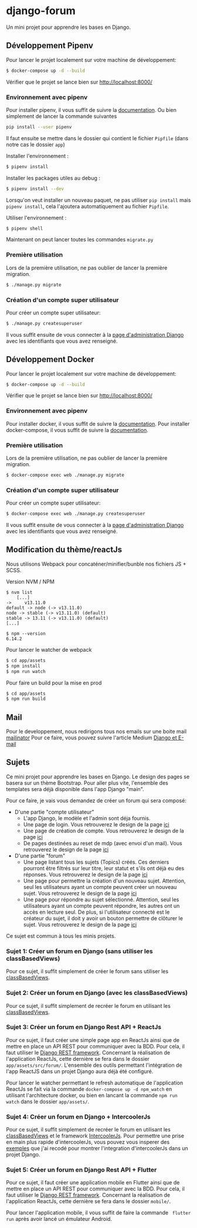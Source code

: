 # django-forum

Un mini projet pour apprendre les bases en Django.



## Développement Pipenv

Pour lancer le projet localement sur votre machine de développement:

```sh
$ docker-compose up -d --build
```

Vérifier que le projet se lance bien sur [http://localhost:8000/](http://localhost:8000/)


### Environnement avec pipenv

Pour installer pipenv, il vous suffit de suivre la [documentation](https://pypi.org/project/pipenv/). Ou bien simplement de lancer la commande suivantes
```sh
pip install --user pipenv
```

Il faut ensuite se mettre dans le dossier qui contient le fichier `Pipfile` (dans notre cas le dossier `app`)

Installer l'environnement :
```sh
$ pipenv install
```

Installer les packages utiles au debug :
```sh
$ pipenv install --dev
```

Lorsqu'on veut installer un nouveau paquet, ne pas utiliser `pip install` mais `pipenv install`, cela l'ajoutera automatiquement au fichier `Pipfile`.

Utiliser l'environnement :

```sh
$ pipenv shell
```

Maintenant on peut lancer toutes les commandes `migrate.py`


### Première utilisation

Lors de la première utilisation, ne pas oublier de lancer la première migration.

```sh
$ ./manage.py migrate
```


### Création d'un compte super utilisateur

Pour créer un compte super utilisateur:

```sh
$ ./manage.py createsuperuser
```

Il vous suffit ensuite de vous connecter à la [page d'administration Django](http://localhost:8000/rmas-admin/) avec les identifiants que vous avez renseigné.



## Développement Docker

Pour lancer le projet localement sur votre machine de développement:

```sh
$ docker-compose up -d --build
```

Vérifier que le projet se lance bien sur [http://localhost:8000/](http://localhost:8000/)


### Environnement avec pipenv

Pour installer docker, il vous suffit de suivre la [documentation](https://docs.docker.com/engine/install/ubuntu/).
Pour installer docker-compose, il vous suffit de suivre la [documentation](https://docs.docker.com/compose/install/).


### Première utilisation

Lors de la première utilisation, ne pas oublier de lancer la première migration.

```sh
$ docker-compose exec web ./manage.py migrate
```


### Création d'un compte super utilisateur

Pour créer un compte super utilisateur:

```sh
$ docker-compose exec web ./manage.py createsuperuser
```

Il vous suffit ensuite de vous connecter à la [page d'administration Django](http://localhost:8000/rmas-admin/) avec les identifiants que vous avez renseigné.



## Modification du thème/reactJs

Nous utilisons Webpack pour concaténer/minifier/bunble nos fichiers JS + SCSS.

Version NVM / NPM
```
$ nvm list
    [...]
->     v13.11.0
default -> node (-> v13.11.0)
node -> stable (-> v13.11.0) (default)
stable -> 13.11 (-> v13.11.0) (default)
[...]

$ npm --version
6.14.2
```

Pour lancer le watcher de webpack
```sh
$ cd app/assets
$ npm install
$ npm run watch
```

Pour faire un build pour la mise en prod
```sh
$ cd app/assets
$ npm run build
```


## Mail

Pour le developpement, nous redirigons tous nos emails sur une boite mail [mailinator](https://www.mailinator.com/v3/index.jsp?zone=public&query=readmeastory#/#inboxpane)
Pour ce faire, vous pouvez suivre l'article Medium [Django et E-mail](https://medium.com/@duboisr/django-et-e-mail-eb9d9ac4503e)



## Sujets

Ce mini projet pour apprendre les bases en Django.
Le design des pages se basera sur un thème Bootstrap.
Pour aller plus vite, l'ensemble des templates sera déjà disponible dans l'app Django "main".

Pour ce faire, je vais vous demandez de créer un forum qui sera composé:
- D'une partie "compte utilisateur"
    - L'app Django, le modèle et l'admin sont déja fournis.
    - Une page de login. Vous retrouverez le design de la page [ici](http://localhost:8000/main/login)
    - Une page de création de compte. Vous retrouverez le design de la page [ici](http://localhost:8000/main/register)
    - De pages destinées au reset de mdp (avec envoi d'un mail). Vous retrouverez le design de la page [ici](http://localhost:8000/main/reset_pwd/)
- D'une partie "forum"
    - Une page listant tous les sujets (Topics) créés. Ces derniers pourront être filtrés sur leur titre, leur statut et s'ils ont déjà eu des réponses. Vous retrouverez le design de la page [ici](http://localhost:8000/main/topics)
    - Une page pour permettre la création d'un nouveau sujet. Attention, seul les utilisateurs ayant un compte peuvent créer un nouveau sujet. Vous retrouverez le design de la page [ici](http://localhost:8000/main/topics/new)
    - Une page pour répondre au sujet sélectionné. Attention, seul les utilisateurs ayant un compte peuvent répondre, les autres ont un accès en lecture seul. De plus, si l'utilisateur connecté est le créateur du sujet, il doit y avoir un bouton permettre de clôturer le sujet. Vous retrouverez le design de la page [ici](http://localhost:8000/main/topics/<PK>/)

Ce sujet est commun à tous les minis projets.


### Sujet 1: Créer un forum en Django (sans utiliser les classBasedViews)
Pour ce sujet, il suffit simplement de créer le forum sans utiliser les [classBasedViews](https://docs.djangoproject.com/fr/3.1/topics/class-based-views/).


### Sujet 2: Créer un forum en Django (avec les classBasedViews)
Pour ce sujet, il suffit simplement de recréer le forum en utilisant les [classBasedViews](https://docs.djangoproject.com/fr/3.1/topics/class-based-views/).


### Sujet 3: Créer un forum en Django Rest API + ReactJs
Pour ce sujet, il faut créer une simple page app en ReactJs ainsi que de mettre en place un API REST pour communiquer avec la BDD. Pour cela, il faut utiliser le [Django REST framework](https://www.django-rest-framework.org/). Concernant la réalisation de l'application ReactJs, cette dernière se fera dans le dossier `app/assets/src/forum/`. L'ensemble des outils permettant l'intégration de l'app ReactJS dans un projet Django aura déjà été configuré.

Pour lancer le watcher permettant le refresh automatique de l'application ReactJs se fait via la commande `docker-compose up -d npm_watch` en utilisant l'architecture docker, ou bien en lancant la commande `npm run watch` dans le dossier `app/assets/`.


### Sujet 4: Créer un forum en Django + IntercoolerJs
Pour ce sujet, il suffit simplement de recréer le forum en utilisant les [classBasedViews](https://docs.djangoproject.com/fr/3.1/topics/class-based-views/) et le framework [IntercoolerJs](https://intercoolerjs.org/). Pour permettre une prise en main plus rapide d'intercoolerJs, vous pouvez vous insperer des [exemples](http://djangointercooler.pythonanywhere.com/) que j'ai recodé pour montrer l'integration d'intercoolerJs dans un projet Django.


### Sujet 5: Créer un forum en Django Rest API + Flutter
Pour ce sujet, il faut créer une application mobile en Flutter ainsi que de mettre en place un API REST pour communiquer avec la BDD. Pour cela, il faut utiliser le [Django REST framework](https://www.django-rest-framework.org/). Concernant la réalisation de l'application ReactJs, cette dernière se fera dans le dossier `mobile/`.

Pour lancer l'application mobile, il vous suffit de faire la commande ` flutter run` après avoir lancé un émulateur Android.